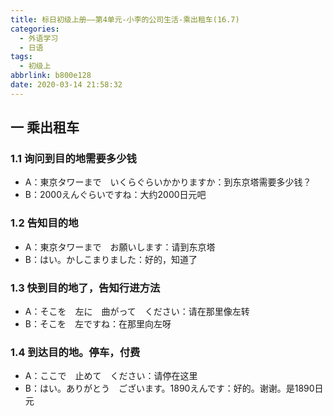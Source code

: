 ```yaml
---
title: 标日初级上册——第4单元-小李的公司生活-乘出租车(16.7)
categories:
  - 外语学习
  - 日语
tags:
  - 初级上
abbrlink: b800e128
date: 2020-03-14 21:58:32
---
```

## 一 乘出租车

### 1.1 询问到目的地需要多少钱

* A：東京タワーまで　いくらぐらいかかりますか：到东京塔需要多少钱？
* B：2000えんぐらいですね：大约2000日元吧

<!--more-->

### 1.2 告知目的地

* A：東京タワーまで　お願いします：请到东京塔
* B：はい。かしこまりました：好的，知道了

### 1.3 快到目的地了，告知行进方法

* A：そこを　左に　曲がって　ください：请在那里像左转
* B：そこを　左ですね：在那里向左呀

### 1.4 到达目的地。停车，付费

* A：ここで　止めて　ください：请停在这里
* B：はい。ありがとう　ございます。1890えんです：好的。谢谢。是1890日元

